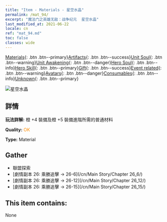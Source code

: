 ```yaml
---
title: "Item - Materials - 星空水晶"
permalink: /mat_94/
excerpt: "魔法门之英雄无敌：战争纪元  星空水晶"
last_modified_at: 2021-06-22
locale: cn
ref: "mat_94.md"
toc: false
classes: wide
---
```

 [Materials](/ItemsCN/){: .btn .btn--primary}[Artifacts](/ItemsCN/Artifacts/){: .btn .btn--success}[Unit Soul](/ItemsCN/UnitSoul/){: .btn .btn--warning}[Unit Awakening](/ItemsCN/UnitAwakening/){: .btn .btn--danger}[Hero Soul](/ItemsCN/HeroSoul/){: .btn .btn--info}[Hero Skill](/ItemsCN/HeroSkill/){: .btn .btn--primary}[Gift](/ItemsCN/Gift/){: .btn .btn--success}[Event related](/ItemsCN/Events/){: .btn .btn--warning}[Avatars](/ItemsCN/Avatars/){: .btn .btn--danger}[Consumables](/ItemsCN/Consumables/){: .btn .btn--info}[Unknown](/ItemsCN/Unknown/){: .btn .btn--primary}

 ![星空水晶](/images/t/i_cailiao_shuijing3.png)

## 詳情
 **玩法詳解:** 橙 +4 裝備及橙 +5 裝備進階所需的普通材料

 **Quality:** <span style="color: #FF8C00">OK</span>

 **Type:** Material

## Gather

*    聯盟探索 
*    [劇情副本 26: 乘勝追擊 -> 26-6](/cn/Main Story/Chapter 26_6/) 
*    [劇情副本 26: 乘勝追擊 -> 26-12](/cn/Main Story/Chapter 26_12/) 
*    [劇情副本 26: 乘勝追擊 -> 26-15](/cn/Main Story/Chapter 26_15/) 

## This item contains:

  None

